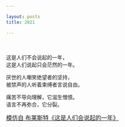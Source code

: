 ```yaml
---

layout: posts
title: 2021

---
```

<br>
<br>
这是人们不会说起的一年，
<br>
这是人们说起只会茫然的一年。

厌世的人嘲笑绝望者的坚持，
<br>
被禁声的人听着束缚者言说自由。

痛苦不导向理解，它滋生憎恨。
<br>
语言不再弥合，它分裂。

[<font size=3>模仿自 布莱斯特《这是人们会说起的一年》</font>](https://www.marxists.org/chinese/reference-books/selected-poems-of-brecht/140.htm)
